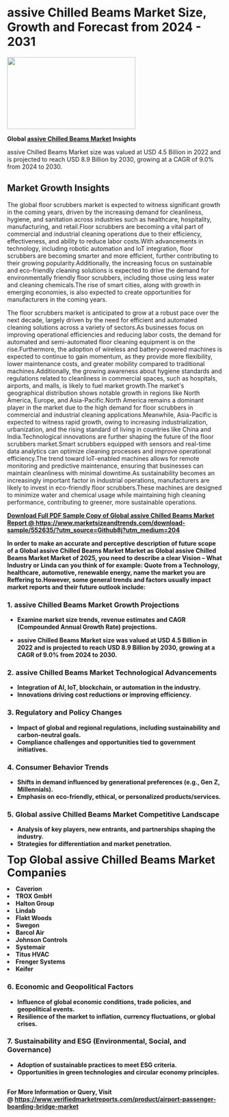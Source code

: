 <H1>assive Chilled Beams Market Size, Growth and Forecast from 2024 - 2031</H1><img class="aligncenter size-medium wp-image-584254" src="https://thirdeyenews.in/wp-content/uploads/2024/09/Global-Market-Research-300x168.jpeg" alt="" width="300" height="168" /><p><strong>Global&nbsp;<a href="https://www.marketsizeandtrends.com/download-sample/552635/?utm_source=Github8j?utm_medium=204">assive Chilled Beams Market</a> Insights</strong></p><p>assive Chilled Beams Market size was valued at USD 4.5 Billion in 2022 and is projected to reach USD 8.9 Billion by 2030, growing at a CAGR of 9.0% from 2024 to 2030.</p><p><h2>Market Growth Insights</h2> <p>The global floor scrubbers market is expected to witness significant growth in the coming years, driven by the increasing demand for cleanliness, hygiene, and sanitation across industries such as healthcare, hospitality, manufacturing, and retail.Floor scrubbers are becoming a vital part of commercial and industrial cleaning operations due to their efficiency, effectiveness, and ability to reduce labor costs.With advancements in technology, including robotic automation and IoT integration, floor scrubbers are becoming smarter and more efficient, further contributing to their growing popularity.Additionally, the increasing focus on sustainable and eco-friendly cleaning solutions is expected to drive the demand for environmentally friendly floor scrubbers, including those using less water and cleaning chemicals.The rise of smart cities, along with growth in emerging economies, is also expected to create opportunities for manufacturers in the coming years.</p> <p><strong><a href="#"></a></strong></p> <p>The floor scrubbers market is anticipated to grow at a robust pace over the next decade, largely driven by the need for efficient and automated cleaning solutions across a variety of sectors.As businesses focus on improving operational efficiencies and reducing labor costs, the demand for automated and semi-automated floor cleaning equipment is on the rise.Furthermore, the adoption of wireless and battery-powered machines is expected to continue to gain momentum, as they provide more flexibility, lower maintenance costs, and greater mobility compared to traditional machines.Additionally, the growing awareness about hygiene standards and regulations related to cleanliness in commercial spaces, such as hospitals, airports, and malls, is likely to fuel market growth.The market's geographical distribution shows notable growth in regions like North America, Europe, and Asia-Pacific.North America remains a dominant player in the market due to the high demand for floor scrubbers in commercial and industrial cleaning applications.Meanwhile, Asia-Pacific is expected to witness rapid growth, owing to increasing industrialization, urbanization, and the rising standard of living in countries like China and India.Technological innovations are further shaping the future of the floor scrubbers market.Smart scrubbers equipped with sensors and real-time data analytics can optimize cleaning processes and improve operational efficiency.The trend toward IoT-enabled machines allows for remote monitoring and predictive maintenance, ensuring that businesses can maintain cleanliness with minimal downtime.As sustainability becomes an increasingly important factor in industrial operations, manufacturers are likely to invest in eco-friendly floor scrubbers.These machines are designed to minimize water and chemical usage while maintaining high cleaning performance, contributing to greener, more sustainable operations.<p><strong><a href="#"></p><p><span class=""><strong>Download Full PDF Sample Copy of Global assive Chilled Beams Market Report</strong> @ <a href="https://www.marketsizeandtrends.com/download-sample/552635/?utm_source=Github8j?utm_medium=204" target="_blank">https://www.marketsizeandtrends.com/download-sample/552635/?utm_source=Github8j?utm_medium=204</a></span></p><p>In order to make an accurate and perceptive description of future scope of a Global&nbsp;assive Chilled Beams Market Market as Global&nbsp;assive Chilled Beams Market Market of 2025, you need to describe a clear Vision &ndash; What Industry or Linda can you think of for example: Quote from a Technology, healthcare, automotive, renewable energy, name the market you are Reffering to.However, some general trends and factors usually impact market reports and their future outlook include:</p><h3>1.&nbsp;<strong>assive Chilled Beams Market Growth Projections</strong></h3><ul><li>Examine market size trends, revenue estimates and CAGR (Compounded Annual Growth Rate) projections.</li><li><p>assive Chilled Beams Market size was valued at USD 4.5 Billion in 2022 and is projected to reach USD 8.9 Billion by 2030, growing at a CAGR of 9.0% from 2024 to 2030.</p></li></ul><h3>2.&nbsp;<strong>assive Chilled Beams Market Technological Advancements</strong></h3><ul><li>Integration of AI, IoT, blockchain, or automation in the industry.</li><li>Innovations driving cost reductions or improving efficiency.</li></ul><h3>3.&nbsp;<strong>Regulatory and Policy Changes</strong></h3><ul><li>Impact of global and regional regulations, including sustainability and carbon-neutral goals.</li><li>Compliance challenges and opportunities tied to government initiatives.</li></ul><h3>4.&nbsp;<strong>Consumer Behavior Trends</strong></h3><ul><li>Shifts in demand influenced by generational preferences (e.g., Gen Z, Millennials).</li><li>Emphasis on eco-friendly, ethical, or personalized products/services.</li></ul><h3>5.&nbsp;<strong>Global assive Chilled Beams Market Competitive Landscape</strong></h3><ul><li>Analysis of key players, new entrants, and partnerships shaping the industry.</li><li>Strategies for differentiation and market penetration.</li></ul><p data-pm-slice="1 1 []"><span style="color: inherit; font-family: inherit; font-size: 25px;">Top Global assive Chilled Beams Market Companies</span></p><div class="" data-test-id=""><p><li>Caverion</li><li> TROX GmbH</li><li> Halton Group</li><li> Lindab</li><li> Flakt Woods</li><li> Swegon</li><li> Barcol Air</li><li> Johnson Controls</li><li> Systemair</li><li> Titus HVAC</li><li> Frenger Systems</li><li> Keifer</li></p></div><h3>6.&nbsp;<strong>Economic and Geopolitical Factors</strong></h3><ul><li>Influence of global economic conditions, trade policies, and geopolitical events.</li><li>Resilience of the market to inflation, currency fluctuations, or global crises.</li></ul><h3>7.&nbsp;<strong>Sustainability and ESG (Environmental, Social, and Governance)</strong></h3><ul><li>Adoption of sustainable practices to meet ESG criteria.</li><li>Opportunities in green technologies and circular economy principles.</li></ul><h2><strong style="font-size: 14px;">For More Information or Query, Visit @&nbsp;</strong><a style="background-color: #ffffff; font-size: 14px;" href="https://www.marketsizeandtrends.com/report/assive-chilled-beams-market/" target="_blank">https://www.verifiedmarketreports.com/product/airport-passenger-boarding-bridge-market</a></h2>